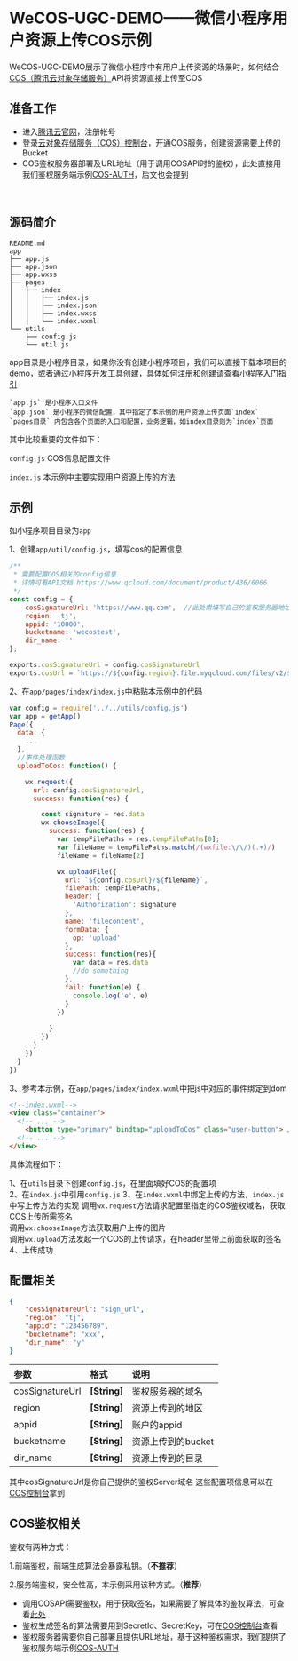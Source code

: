 # WeCOS-UGC-DEMO——微信小程序用户资源上传COS示例

WeCOS-UGC-DEMO展示了微信小程序中有用户上传资源的场景时，如何结合[COS（腾讯云对象存储服务）](https://www.qcloud.com/product/cos)API将资源直接上传至COS

## 准备工作

* 进入[腾讯云官网](https://www.qcloud.com)，注册帐号
* 登录[云对象存储服务（COS）控制台](https://console.qcloud.com/cos4)，开通COS服务，创建资源需要上传的Bucket
* COS鉴权服务器部署及URL地址（用于调用COSAPI时的鉴权），此处直接用我们鉴权服务端示例[COS-AUTH](https://github.com/tencentyun/cos-auth)，后文也会提到
<br/>

## 源码简介

```tree
README.md
app
├── app.js
├── app.json
├── app.wxss
├── pages
│   ├── index
│   │   ├── index.js
│   │   ├── index.json
│   │   ├── index.wxss
│   │   └── index.wxml
└── utils
    ├── config.js
    └── util.js
```

app目录是小程序目录，如果你没有创建小程序项目，我们可以直接下载本项目的demo，或者通过小程序开发工具创建，具体如何注册和创建请查看[小程序入门指引](https://mp.weixin.qq.com/debug/wxadoc/introduction/index.html?t=1483674932)

    `app.js` 是小程序入口文件
    `app.json` 是小程序的微信配置，其中指定了本示例的用户资源上传页面`index`
    `pages目录` 内包含各个页面的入口和配置，业务逻辑，如index目录则为`index`页面

其中比较重要的文件如下：

`config.js` COS信息配置文件

`index.js` 本示例中主要实现用户资源上传的方法
    
## 示例

如小程序项目目录为`app`

1、创建`app/util/config.js`，填写cos的配置信息
```js
/**
 * 需要配置COS相关的config信息
 * 详情可看API文档 https://www.qcloud.com/document/product/436/6066
 */
const config = {
    cosSignatureUrl: 'https://www.qq.com',  //此处需填写自己的鉴权服务器地址
    region: 'tj',   
    appid: '10000',
    bucketname: 'wecostest',
    dir_name: ''
};

exports.cosSignatureUrl = config.cosSignatureUrl
exports.cosUrl = `https://${config.region}.file.myqcloud.com/files/v2/${config.appid}/${config.bucketname}${config.dirname}`
```

2、在`app/pages/index/index.js`中粘贴本示例中的代码
```js
var config = require('../../utils/config.js')
var app = getApp()
Page({
  data: {
    ...
  },
  //事件处理函数
  uploadToCos: function() {

    wx.request({
      url: config.cosSignatureUrl,
      success: function(res) {

        const signature = res.data
        wx.chooseImage({
          success: function(res) {
            var tempFilePaths = res.tempFilePaths[0];
            var fileName = tempFilePaths.match(/(wxfile:\/\/)(.+)/)
            fileName = fileName[2]

            wx.uploadFile({
              url: `${config.cosUrl}/${fileName}`,
              filePath: tempFilePaths,
              header: {
                'Authorization': signature
              },
              name: 'filecontent',
              formData: {
                op: 'upload'
              },
              success: function(res){
                var data = res.data
                //do something
              },
              fail: function(e) {
                console.log('e', e)
              }
            })
            
          }
        })
      }
    })
  }
})
```

3、参考本示例，在`app/pages/index/index.wxml`中把js中对应的事件绑定到dom
```html
<!--index.wxml-->
<view class="container">
  <!-- ... -->
    <button type="primary" bindtap="uploadToCos" class="user-button"> 上传 </button>
  <!-- ... -->
</view>
```

具体流程如下：

1、在`utils`目录下创建`config.js`，在里面填好COS的配置项  
2、在`index.js`中引用`config.js`
3、在`index.wxml`中绑定上传的方法，`index.js`中写上传方法的实现 
    调用`wx.request`方法请求配置里指定的COS鉴权域名，获取COS上传所需签名  
    调用`wx.chooseImage`方法获取用户上传的图片  
    调用`wx.upload`方法发起一个COS的上传请求，在header里带上前面获取的签名  
4、上传成功  


## 配置相关

```json
{
    "cosSignatureUrl": "sign_url",
    "region": "tj",
    "appid": "123456789",
    "bucketname": "xxx",
    "dir_name": "y"
}
```

| 参数 | 格式 | 说明 |
|:--|:--|:--|
|cosSignatureUrl|**[String]**|鉴权服务器的域名|
|region|**[String]**|资源上传到的地区|
|appid|**[String]**|账户的appid|
|bucketname|**[String]**|资源上传到的bucket|
|dir_name|**[String]**|资源上传到的目录|


其中cosSignatureUrl是你自己提供的鉴权Server域名
这些配置项信息可以在[COS控制台](https://console.qcloud.com/cos4)拿到


## COS鉴权相关

鉴权有两种方式：

1.前端鉴权，前端生成算法会暴露私钥。（**不推荐**）

2.服务端鉴权，安全性高，本示例采用该种方式。（**推荐**）

* 调用COSAPI需要鉴权，用于获取签名，如果需要了解具体的鉴权算法，可查看[此处](https://www.qcloud.com/document/product/436/6054)  
* 鉴权生成签名的算法需要用到SecretId、SecretKey，可在[COS控制台](https://console.qcloud.com/cos4/secret)查看
* 鉴权服务器需要你自己部署且提供URL地址，基于这种鉴权需求，我们提供了鉴权服务端示例[COS-AUTH](https://github.com/tencentyun/cos-auth)


